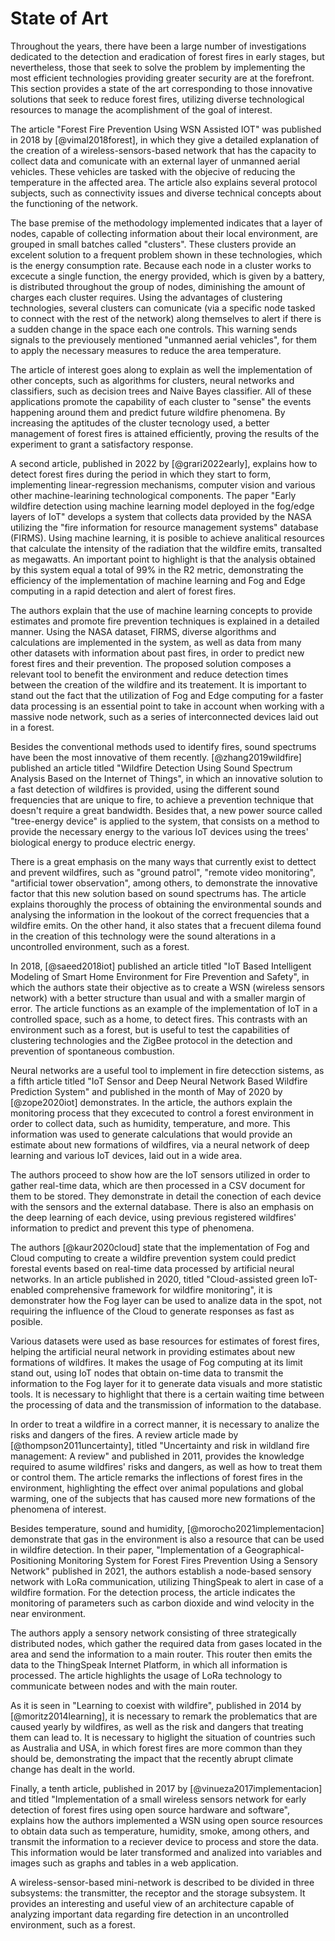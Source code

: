 # State of Art

Throughout the years, there have been a large number of 
investigations dedicated to the detection and eradication of 
forest fires in early stages, but nevertheless, those that 
seek to solve the problem by implementing the most efficient 
technologies providing greater security are at the forefront. 
This section provides a state of the art corresponding to 
those innovative solutions that seek to reduce forest fires, 
utilizing diverse technological resources to manage the 
acomplishment of the goal of interest.

The article "Forest Fire Prevention Using WSN Assisted IOT" 
was published in 2018 by [@vimal2018forest], 
in which they give a detailed explanation of the creation of a 
wireless-sensors-based network that has the capacity to 
collect data and comunicate with an external layer of 
unmanned aerial vehicles. These vehicles are tasked with the 
objecive of reducing the temperature in the affected area. The 
article also explains several protocol subjects, such as 
connectivity issues and diverse technical concepts about the 
functioning of the network.

The base premise of the methodology implemented indicates that 
a layer of nodes, capable of collecting information about 
their local environment, are grouped in small batches called 
"clusters". These clusters provide an excelent solution to a 
frequent problem shown in these technologies, which is the 
energy consumption rate. Because each node in a cluster works 
to excecute a single function, the energy provided, which is 
given by a battery, is distributed throughout the group of 
nodes, diminishing the amount of charges each cluster 
requires. Using the advantages of clustering technologies, 
several clusters can comunicate (via a specific node tasked to 
connect with the rest of the network) along themselves to 
alert if there is a sudden change in the space each one 
controls. This warning sends signals to the previousely 
mentioned "unmanned aerial vehicles", for them to apply the 
necessary measures to reduce the area temperature.

The article of interest goes along to explain as well the 
implementation of other concepts, such as algorithms for 
clusters, neural networks and classifiers, such as decision 
trees and Naive Bayes classifier. All of these applications 
promote the capability of each cluster to "sense" the events 
happening around them and predict future wildfire phenomena. 
By increasing the aptitudes of the cluster tecnology used, a 
better management of forest fires is attained efficiently, 
proving the results of the experiment to grant a satisfactory 
response.

A second article, published in 2022 by [@grari2022early], 
explains how to detect forest fires during the period in which 
they start to form, implementing linear-regression mechanisms, 
computer vision and various other machine-learining 
technological components. The paper "Early wildfire detection 
using machine learning model deployed in the fog/edge layers 
of IoT" develops a system that collects data provided by the 
NASA utilizing the "fire information for resource management 
systems" database (FIRMS). Using machine learning, it is 
posible to achieve analitical resources that calculate the 
intensity of the radiation that the wildfire emits, 
transalted as megawatts. An important point to highlight is 
that the analysis obtained by this system equal a total of 99% 
in the R2 metric, demonstrating the efficiency of the 
implementation of machine learning and Fog and Edge computing 
in a rapid detection and alert of forest fires.

The authors explain that the use of machine learning concepts to 
provide estimates and promote fire prevention techniques is 
explained in a detailed manner. Using the NASA dataset, FIRMS, 
diverse algorithms and calculations are implemented in the 
system, as well as data from many other datasets with 
information about past fires, in order to predict new forest 
fires and their prevention. The proposed solution composes a 
relevant tool to benefit the environment and reduce detection 
times between the creation of the wildfire and its treatement. 
It is important to stand out the fact that the utilization of 
Fog and Edge computing for a faster data processing is an 
essential point to take in account when working with a massive 
node network, such as a series of interconnected devices laid 
out in a forest.

Besides the conventional methods used to identify fires, sound 
spectrums have been the most innovative of them recently. 
[@zhang2019wildfire] published an article titled "Wildfire 
Detection Using Sound Spectrum Analysis Based on the Internet 
of Things", in which an innovative solution to a fast detection 
of wildfires is provided, using the different sound frequencies 
that are unique to fire, to achieve a prevention technique 
that doesn't require a great bandwidth. Besides that, a new 
power source called "tree-energy device" is applied to the 
system, that consists on a method to provide the necessary 
energy to the various IoT devices using the trees' biological 
energy to produce electric energy.

There is a great emphasis on the many ways that currently exist to 
dettect and prevent wildfires, such as "ground patrol", 
"remote video monitoring", "artificial tower observation", 
among others, to demonstrate the innovative factor that this 
new solution based on sound spectrums has. The article explains 
thoroughly the process of obtaining the environmental sounds 
and analysing the information in the lookout of the correct 
frequencies that a wildfire emits. On the other hand, it also 
states that a frecuent dilema found in the creation of this 
technology were the sound alterations in a uncontrolled 
environment, such as a forest.

In 2018, [@saeed2018iot] published an article titled "IoT 
Based Intelligent Modeling of Smart Home Environment for Fire 
Prevention and Safety", in which the authors state their 
objective as to create a WSN (wireless sensors network) with a 
better structure than usual and with a smaller margin of 
error. The article functions as an example of the 
implementation of IoT in a controlled space, such as a home, 
to detect fires. This contrasts with an environment such as a 
forest, but is useful to test the capabilities of clustering 
technologies and the ZigBee protocol in the detection and 
prevention of spontaneous combustion.

Neural networks are a useful tool to implement in fire detecction sistems, 
as a fifth article titled "IoT Sensor and Deep Neural Network 
Based Wildfire Prediction System" and published in the month 
of May of 2020 by [@zope2020iot] demonstrates. In the article, the authors 
explain the monitoring process that they excecuted to control 
a forest environment in order to collect data, such as 
humidity, temperature, and more. This information was used to 
generate calculations that would provide an estimate about new 
formations of wildfires, via a neural network of deep learning 
and various IoT devices, laid out in a wide area.

The authors proceed to show how are the IoT sensors utilized 
in order to gather real-time data, which are then processed in 
a CSV document for them to be stored. They demonstrate in 
detail the conection of each device with the sensors and the 
external database. There is also an emphasis on the deep learning of 
each device, using previous registered wildfires' information 
to predict and prevent this type of phenomena. 

The authors [@kaur2020cloud] state that the implementation of 
Fog and Cloud computing to create a wildfire 
prevention system could predict forestal events based on 
real-time data processed by artificial neural networks. In an article 
published in 2020, titled "Cloud-assisted green IoT-enabled comprehensive 
framework for wildfire monitoring", it is demonstrater how the Fog 
layer can be used to analize data in the spot, not requiring 
the influence of the Cloud to generate responses as fast as 
posible.

Various datasets were used as base resources for estimates of 
forest fires, helping the artificial neural network in 
providing estimates about new formations of wildfires. It 
makes the usage of Fog computing at its limit stand out, using 
IoT nodes that obtain on-time data to transmit the information 
to the Fog layer for it to generate data visuals and more 
statistic tools. It is necessary to highlight that there is a 
certain waiting time between the processing of data and the 
transmission of information to the database.

In order to treat a wildfire in a correct manner, it is necessary 
to analize the risks and dangers of the fires. A review article 
made by [@thompson2011uncertainty], titled "Uncertainty and 
risk in wildland fire management: A review" 
and published in 2011, provides the knowledge required to 
asume wildfires' risks and dangers, as well as how to treat 
them or control them. The article remarks the inflections of 
forest fires in the environment, highlighting the effect over 
animal populations and global warming, one of the subjects 
that has caused more new formations of the phenomena of 
interest.

Besides temperature, sound and humidity, 
[@morocho2021implementacion] demonstrate that gas in the 
environment is also a resource that can be used in wildfire 
detection. In their paper, "Implementation of a 
Geographical-Positioning Monitoring System for Forest Fires 
Prevention Using a Sensory Network" published in 2021, the 
authors establish a node-based sensory network with LoRa 
communication, utilizing ThingSpeak to alert in case of a 
wildfire formation. For the detection process, the article 
indicates the monitoring of parameters such as carbon dioxide 
and wind velocity in the near environment.

The authors apply a sensory network consisting of three 
strategically distributed nodes, which gather the required 
data from gases located in the area and send the information 
to a main router. This router then emits the data to the 
ThingSpeak Internet Platform, in which all information is 
processed. The article highlights the usage of LoRa technology 
to communicate between nodes and with the main router.

As it is seen in "Learning to coexist with wildfire", 
published in 2014 by [@moritz2014learning], it is necessary to remark the problematics that are 
caused yearly by wildfires, as well as the risk and dangers 
that treating them can lead to. It is necessary to higlight the situation of 
countries such as Australia and USA, in which forest fires are 
more common than they should be, demonstrating the impact that 
the recently abrupt climate change has dealt in the world.

Finally, a tenth article, published in 2017 by 
[@vinueza2017implementacion] and titled "Implementation of a 
small wireless sensors network for early detection of forest 
fires using open source hardware and software", explains how 
the authors implemented a WSN using open source resources to 
obtain data such as temperature, humidity, smoke, among 
others, and transmit the information to a reciever device to 
process and store the data. This information would be later 
transformed and analized into variables and images such as 
graphs and tables in a web application.

A wireless-sensor-based mini-network is described to be
divided in three subsystems: the transmitter, the receptor and 
the storage subsystem. It provides an interesting and useful 
view of an architecture capable of analyzing important data 
regarding fire detection in an uncontrolled environment, such 
as a forest.
